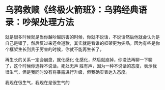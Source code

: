 # 乌鸦救赎《终极火箭班》：乌鸦经典语录：吵架处理方法

就是很多时候就是当你越吵越厉害的时候，你就不说话，不说话然后他就会认为是自己是错了，然后反过来还会道歉，其实就是看谁的框架更为尖品，因为有些是你个框架生长到贵于厉害的时候，你就不能再生长了。

再生长的关系一定会崩盘，就化感化 化感化，然后就崩掉，你没法再聊一下聊了，这个时候你选择不说话，死处无声 胜有声，因为一种不说话的态度，表示我很生气，但是我同时没有将暴露进行升级，但我确实表达入态度。

我现在很生气，我现在是很生气的